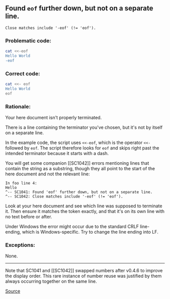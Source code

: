 ## Found `eof` further down, but not on a separate line.

    Close matches include '-eof' (!= 'eof').

### Problematic code:

```sh
cat <<-eof
Hello World
-eof
```

### Correct code:

```sh
cat <<- eof
Hello World
eof
```
### Rationale:

Your here document isn't properly terminated.

There is a line containing the terminator you've chosen, but it's not by itself on a separate line.

In the example code, the script uses `<<-eof`, which is the operator `<<-` followed by `eof`. The script therefore looks for `eof` and skips right past the intended terminator because it starts with a dash.

You will get some companion [[SC1042]] errors mentioning lines that contain the string as a substring, though they all point to the start of the here document and not the relevant line:

```
In foo line 4:
Hello
^-- SC1041: Found 'eof' further down, but not on a separate line.
^-- SC1042: Close matches include '-eof' (!= 'eof').
```

Look at your here document and see which line was supposed to terminate it. Then ensure it matches the token exactly, and that it's on its own line with no text before or after.

Under Windows the error might occur due to the standard CRLF line-ending, which is Windows-specific.
Try to change the line ending into LF.

### Exceptions:

None.

---
Note that SC1041 and [[SC1042]] swapped numbers after v0.4.6 to improve the display order. This rare instance of number reuse was justified by them always occurring together on the same line.

[Source](https://github.com/koalaman/shellcheck/wiki/SC1041)

